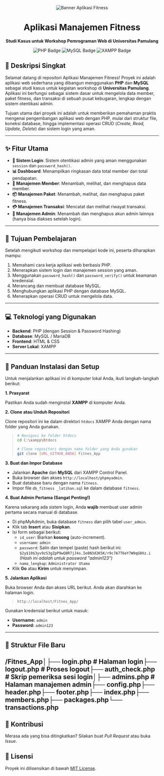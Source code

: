 <div align="center">
  <img src="https://placehold.co/600x200/2c3e50/ffffff?text=Aplikasi+Fitness+UNPAM" alt="Banner Aplikasi Fitness">
  <h1>Aplikasi Manajemen Fitness</h1>
  <p><strong>Studi Kasus untuk Workshop Pemrograman Web di Universitas Pamulang</strong></p>
  
  <p>
    <img src="https://img.shields.io/badge/PHP-777BB4?style=for-the-badge&logo=php&logoColor=white" alt="PHP Badge">
    <img src="https://img.shields.io/badge/MySQL-4479A1?style=for-the-badge&logo=mysql&logoColor=white" alt="MySQL Badge">
    <img src="https://img.shields.io/badge/Server-XAMPP-F79920?style=for-the-badge&logo=xampp&logoColor=white" alt="XAMPP Badge">
  </p>
</div>

## 📝 Deskripsi Singkat

Selamat datang di repositori Aplikasi Manajemen Fitness! Proyek ini adalah aplikasi web sederhana yang dibangun menggunakan **PHP** dan **MySQL** sebagai studi kasus untuk kegiatan workshop di **Universitas Pamulang**. Aplikasi ini berfungsi sebagai sistem dasar untuk mengelola data member, paket fitness, dan transaksi di sebuah pusat kebugaran, lengkap dengan sistem otentikasi admin.

Tujuan utama dari proyek ini adalah untuk memberikan pemahaman praktis mengenai pengembangan aplikasi web dengan PHP, mulai dari struktur file, koneksi database, hingga implementasi operasi CRUD (*Create, Read, Update, Delete*) dan sistem login yang aman.

---

## ✨ Fitur Utama

-   **🔑 Sistem Login**: Sistem otentikasi admin yang aman menggunakan `session` dan `password_hash()`.
-   **📊 Dashboard**: Menampilkan ringkasan data total member dan total pendapatan.
-   **👥 Manajemen Member**: Menambah, melihat, dan menghapus data member.
-   **📦 Manajemen Paket**: Menambah, melihat, dan menghapus paket fitness.
-   **💳 Manajemen Transaksi**: Mencatat dan melihat riwayat transaksi.
-   **👑 Manajemen Admin**: Menambah dan menghapus akun admin lainnya (hanya bisa diakses setelah login).

---

## 🎯 Tujuan Pembelajaran

Setelah mengikuti workshop dan mempelajari kode ini, peserta diharapkan mampu:

1.  Memahami cara kerja aplikasi web berbasis PHP.
2.  Menerapkan sistem login dan manajemen session yang aman.
3.  Menggunakan `password_hash()` dan `password_verify()` untuk keamanan kredensial.
4.  Merancang dan membuat database MySQL.
5.  Menghubungkan aplikasi PHP dengan database MySQL.
6.  Menerapkan operasi CRUD untuk mengelola data.

---

## 💻 Teknologi yang Digunakan

* **Backend**: PHP (dengan Session & Password Hashing)
* **Database**: MySQL / MariaDB
* **Frontend**: HTML & CSS
* **Server Lokal**: XAMPP

---

## 🚀 Panduan Instalasi dan Setup

Untuk menjalankan aplikasi ini di komputer lokal Anda, ikuti langkah-langkah berikut:

**1. Prasyarat**

Pastikan Anda sudah menginstal **XAMPP** di komputer Anda.

**2. Clone atau Unduh Repositori**

Clone repositori ini ke dalam direktori `htdocs` XAMPP Anda dengan nama folder yang Anda gunakan.

> ```bash
> # Navigasi ke folder htdocs
> cd C:\xampp\htdocs
>
> # Clone repositori dengan nama folder yang Anda gunakan
> git clone [URL_GITHUB_ANDA] Fitnes_App
> ```

**3. Buat dan Impor Database**

* Jalankan **Apache** dan **MySQL** dari XAMPP Control Panel.
* Buka browser dan akses `http://localhost/phpmyadmin`.
* Buat database baru dengan nama `fitness`.
* Impor file `db_fitness _latihan.sql` ke dalam database `fitness`.

**4. Buat Admin Pertama (Sangat Penting!)**

Karena sekarang ada sistem login, Anda **wajib** membuat user admin pertama secara manual di database.

* Di phpMyAdmin, buka database `fitness` dan pilih tabel `user_admin`.
* Klik tab **Insert** atau **Sisipkan**.
* Isi form sebagai berikut:
    * `id_user`: Biarkan **kosong** (auto-increment).
    * `username`: `admin`
    * `password`: Salin dan tempel (paste) hash berikut ini:
        `$2y$10$3yv9zS3gZpP9wQ8R7jJ4s.Ie8N3d2K5K/r9c7A7T6eY7W9qG0Xz.i`
        *(Hash ini adalah untuk password "admin123")*
    * `nama_lengkap`: `Administrator Utama`
* Klik **Go** atau **Kirim** untuk menyimpan.

**5. Jalankan Aplikasi**

Buka browser Anda dan akses URL berikut. Anda akan diarahkan ke halaman login.

> `http://localhost/Fitnes_App/`

Gunakan kredensial berikut untuk masuk:
* **Username:** `admin`
* **Password:** `admin123`

---

## 📂 Struktur File Baru

/Fitnes_App│├── login.php           # Halaman login├── logout.php          # Proses logout├── auth_check.php      # Skrip pemeriksa sesi login│├── admins.php          # Halaman manajemen admin├── config.php├── header.php├── footer.php├── index.php├── members.php├── packages.php└── transactions.php
---

## 🤝 Kontribusi

Merasa ada yang bisa ditingkatkan? Silakan buat *Pull Request* atau buka *Issue*.

## 📜 Lisensi

Proyek ini dilisensikan di bawah [MIT License](LICENSE).
